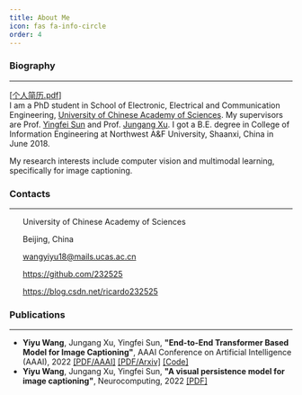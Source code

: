 ```yaml
---
title: About Me
icon: fas fa-info-circle
order: 4
---
```


### Biography
---
[[个人简历.pdf](/files/Resume_Campus_Recruitment.pdf)] \
I am a PhD student in School of Electronic, Electrical and Communication Engineering, [University of Chinese Academy of Sciences](http://english.ucas.ac.cn/). My supervisors are Prof. [Yingfei Sun](http://people.ucas.ac.cn/~yfsun) and Prof. [Jungang Xu](http://ccip.ucas.ac.cn/team/professor/%e5%be%90%e4%bf%8a%e5%88%9a/). I got a B.E. degree in College of Information Engineering at Northwest A&F University, Shaanxi, China in June 2018.

My research interests include computer vision and multimodal learning, specifically for image captioning.

### Contacts
---
<ul>
    <p>
    <i class="fas fa-building"></i>
    University of Chinese Academy of Sciences
    </p>
</ul>

<ul>
    <p>
    <i class="fas fa-location-arrow"></i>
    Beijing, China
    </p>
</ul>

<ul>
    <p>
    <i class="fas fa-envelope"></i>
    <a href="mailto:wangyiyu18@mails.ucas.ac.cn">
     wangyiyu18@mails.ucas.ac.cn
    </a>
    </p>
</ul>

<ul>
    <p>
    <i class="fab fa-github"></i>
    <a href="https://github.com/232525">
     https://github.com/232525
    </a>
    </p>
</ul>

<ul>
    <p>
    <i class="fas fa-link"></i>
    <a href="https://blog.csdn.net/ricardo232525">
     https://blog.csdn.net/ricardo232525
    </a>
    </p>
</ul>


### Publications
---
+ __Yiyu Wang__, Jungang Xu, Yingfei Sun, __"End-to-End Transformer Based Model for Image Captioning"__, AAAI Conference on Artificial Intelligence (AAAI), 2022 [[PDF/AAAI]](https://ojs.aaai.org/index.php/AAAI/article/view/20160) [[PDF/Arxiv]](https://arxiv.org/abs/2203.15350) [[Code]](https://github.com/232525/PureT)
+ __Yiyu Wang__, Jungang Xu, Yingfei Sun, __"A visual persistence model for image captioning"__, Neurocomputing, 2022 [[PDF]](https://www.sciencedirect.com/science/article/pii/S0925231221014922?via%3Dihub)

